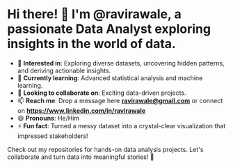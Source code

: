 # Hi there! 👋 I'm @ravirawale, a passionate Data Analyst exploring insights in the world of data.

- 👀 **Interested in**: Exploring diverse datasets, uncovering hidden patterns, and deriving actionable insights.
- 🌱 **Currently learning**: Advanced statistical analysis and machine learning.
- 💞️ **Looking to collaborate on**: Exciting data-driven projects.
- 📫 **Reach me**: Drop a message here **ravirawale@gmail.com** or connect on **https://www.linkedin.com/in/ravirawale**
- 😄 **Pronouns**: He/Him
- ⚡ **Fun fact**: Turned a messy dataset into a crystal-clear visualization that impressed stakeholders!

Check out my repositories for hands-on data analysis projects. Let's collaborate and turn data into meaningful stories! 🚀
